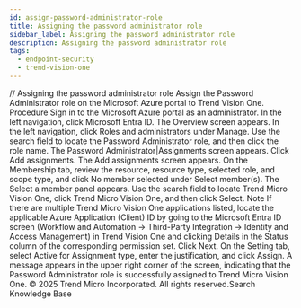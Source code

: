 ```yaml
---
id: assign-password-administrator-role
title: Assigning the password administrator role
sidebar_label: Assigning the password administrator role
description: Assigning the password administrator role
tags:
  - endpoint-security
  - trend-vision-one
---
```


/*<![CDATA[*/ $('#title').html($('meta[name=map-description]').attr('content')); /*]]>*/ Assigning the password administrator role Assign the Password Administrator role on the Microsoft Azure portal to Trend Vision One. Procedure Sign in to the Microsoft Azure portal as an administrator. In the left navigation, click Microsoft Entra ID. The Overview screen appears. In the left navigation, click Roles and administrators under Manage. Use the search field to locate the Password Administrator role, and then click the role name. The Password Administrator|Assignments screen appears. Click Add assignments. The Add assignments screen appears. On the Membership tab, review the resource, resource type, selected role, and scope type, and click No member selected under Select member(s). The Select a member panel appears. Use the search field to locate Trend Micro Vision One, click Trend Micro Vision One, and then click Select. Note If there are multiple Trend Micro Vision One applications listed, locate the applicable Azure Application (Client) ID by going to the Microsoft Entra ID screen (Workflow and Automation → Third-Party Integration → Identity and Access Management) in Trend Vision One and clicking Details in the Status column of the corresponding permission set. Click Next. On the Setting tab, select Active for Assignment type, enter the justification, and click Assign. A message appears in the upper right corner of the screen, indicating that the Password Administrator role is successfully assigned to Trend Micro Vision One. © 2025 Trend Micro Incorporated. All rights reserved.Search Knowledge Base